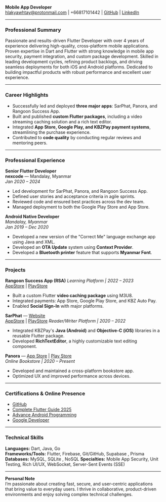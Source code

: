 **Mobile App Developer**  
hlakyawhtay@protonmail.com | +66817101442 | [GitHub](https://github.com/hlakyawhtay) | [LinkedIn](https://www.linkedin.com/in/chanuu/)  

---

### **Professional Summary**
Passionate and results-driven Flutter Developer with over 4 years of experience delivering high-quality, cross-platform mobile applications. Proven expertise in Dart and Flutter with strong knowledge in mobile app security, payment integration, and custom package development. Skilled in leading development cycles, refining product backlogs, and driving seamless deployments for both iOS and Android platforms. Dedicated to building impactful products with robust performance and excellent user experience.

---

### **Career Highlights**
- Successfully led and deployed **three major apps**: SarPhat, Panora, and Rangoon Success App.
- Built and published **custom Flutter packages**, including a video streaming caching solution and a rich text editor.
- Integrated **App Store, Google Play, and KBZPay payment systems**, streamlining the purchase experience.
- Contributed to **code quality** by conducting regular reviews and mentoring peers.

---

### **Professional Experience**

**Senior Flutter Developer**  
**nexcode** — Mandalay, Myanmar  
*Jan 2020 – 2024*  
- Led development for SarPhat, Panora, and Rangoon Success App.
- Defined user stories and acceptance criteria in agile sprints.
- Reviewed code and ensured best practices across the dev team.
- Managed deployment to both the Google Play Store and App Store.

**Android Native Developer**  
*Mandalay, Myanmar*  
*Jan 2019 – Dec 2020*  
- Developed a new version of the "Correct Me" language exchange app using Java and XML.
- Developed an **OTA Update** system using **Context Provider**.
- Developed a **Bluetooth printer** feature that supports **Myanmar Font**.

---

### **Projects**

**Rangoon Success App (RSA)**
*Learning Platform | 2022 – 2023*  
[AppStore](https://apps.apple.com/us/app/rangoon-success-app/id6469684512)  | [PlayStore](https://play.google.com/store/apps/details?id=com.rsa.mobile&hl=en-US)
- Built a custom Flutter **video caching package** using M3U8.
- Integrated payments: App Store, Google Play Store, and KBZ Auto Pay.
- Enabled **Social Sign-In** with major platforms.

**SarPhat** — [Website](https://www.sarphat.com/)  
[AppStore](https://apps.apple.com/mm/app/sarphat/id6448984171) | [PlayStore](https://play.google.com/store/apps/details?id=com.nexcode.sarphat) 
*Reader/Writer Platform | 2020 – 2022*  
- Integrated KBZPay's **Java (Android)** and **Objective-C (iOS)** libraries in a reusable Flutter package.
- Developed **RichTextEditor**, a highly customizable text editing component.

**Panora** — [App Store](https://apps.apple.com/us/app/panora-online-bookstore/id6449066307) | [Play Store](https://play.google.com/store/apps/details?id=com.nexcode.panora)  
*Online Bookstore | 2020 – Present*  
- Developed and maintained a cross-platform bookstore app.
- Optimized UX and improved performance across devices.

---

### **Certifications & Online Presence**
- [GitHub](https://github.com/hlakyawhtay)
- [Complete Flutter Guide 2025](https://www.udemy.com/certificate/UC-a6449bb5-f624-4eee-9f56-309a003b1e9c/)
- [Advance Android Programming](https://www.udemy.com/certificate/UC-d3134673-c570-4cfe-bdc1-8028a787808d/)
- [Google Developer](https://g.dev/chanoo)

---

### **Technical Skills**

**Languages:** Dart, Java, Go  
**Frameworks/Tools:** Flutter, Firebase, Git/GitHub, Supabase  , Prisma
**Databases:** MySQL, SQLite , NoSQL
**Specialties:** Mobile App Security, Unit Testing, Rich UI/UX, WebSocket, Server-Sent Events (SSE)

---

**Personal Note**  
I’m passionate about creating fast, secure, and user-centric applications that bring value to everyday users. I thrive in collaborative, product-driven environments and enjoy solving complex technical challenges.


